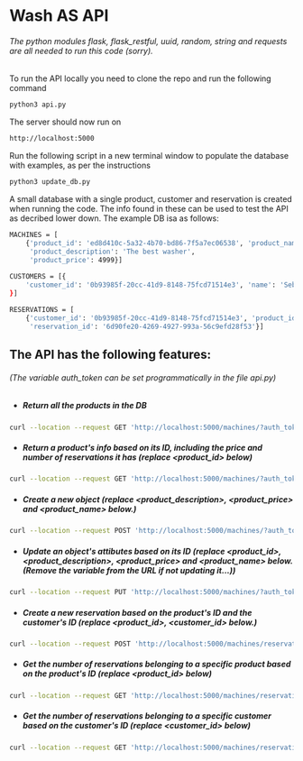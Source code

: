 # Wash AS API

###### The python modules flask, flask_restful, uuid, random, string and requests are all needed to run this code (sorry).

To run the API locally you need to clone the repo and run the following command

```sh
python3 api.py
```
The server should now run on

```sh
http://localhost:5000
```

Run the following script in a new terminal window to populate the database with examples, as per the instructions

```sh
python3 update_db.py
```


A small database with a single product, customer and reservation is created when running the code. The info found in these can be used to test the API as decribed lower down. The example DB isa as follows:

```sh
MACHINES = [
    {'product_id': 'ed8d410c-5a32-4b70-bd86-7f5a7ec06538', 'product_name': 'Bosch 1000',
     'product_description': 'The best washer',
     'product_price': 4999}]
     
CUSTOMERS = [{
    'customer_id': '0b93985f-20cc-41d9-8148-75fcd71514e3', 'name': 'Sebastian', 'reservations': []
}]

RESERVATIONS = [
    {'customer_id': '0b93985f-20cc-41d9-8148-75fcd71514e3', 'product_id': 'ed8d410c-5a32-4b70-bd86-7f5a7ec06538',
     'reservation_id': '6d90fe20-4269-4927-993a-56c9efd28f53'}]

```

## The API has the following features:
###### (The variable auth_token can be set programmatically in the file api.py)

- ##### Return all the products in the DB

```sh
curl --location --request GET 'http://localhost:5000/machines/?auth_token=123456789&type=all'
```

- ##### Return a product's info based on its ID, including the price and number of reservations it has (replace <product_id> below)

```sh
curl --location --request GET 'http://localhost:5000/machines/?auth_token=123456789&type=single&product_id=<product_id>'
```

- ##### Create a new object (replace <product_description>, <product_price> and <product_name> below.)
```sh
curl --location --request POST 'http://localhost:5000/machines/?auth_token=123456789&product_name=<product_name>&product_description=<product_description>&product_price=<product_price>'
```

- ##### Update an object's attibutes based on its ID (replace <product_id>, <product_description>, <product_price> and <product_name> below. (Remove the variable from the URL if not updating it...))
```sh
curl --location --request PUT 'http://localhost:5000/machines/?auth_token=123456789&product_id=<product_id>&product_description=<product_description>&product_price=<product_price>&product_name=<product_name>'
```


- ##### Create a new reservation based on the product's ID and the customer's ID (replace <product_id>, <customer_id> below.)

```sh
curl --location --request POST 'http://localhost:5000/machines/reservations/?auth_token=123456789&customer_id=<customer_id>&product_id=<product_id>'

```

- ##### Get the number of reservations belonging to a specific product based on the product's ID (replace <product_id> below)

```sh
curl --location --request GET 'http://localhost:5000/machines/reservations/?auth_token=123456789&type=get_product_reservations&product_id=<product_id>'
```

- ##### Get the number of reservations belonging to a specific customer based on the customer's ID (replace <customer_id> below)

```sh
curl --location --request GET 'http://localhost:5000/machines/reservations/?auth_token=123456789&type=get_customer_reservations&customer_id=<customer_id>'
```

